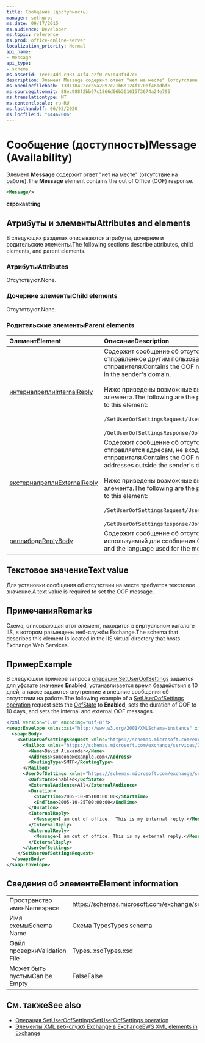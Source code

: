 ```yaml
---
title: Сообщение (доступность)
manager: sethgros
ms.date: 09/17/2015
ms.audience: Developer
ms.topic: reference
ms.prod: office-online-server
localization_priority: Normal
api_name:
- Message
api_type:
- schema
ms.assetid: 1eec24dd-c981-41f4-a2f0-c51d43f1d7c0
description: Элемент Message содержит ответ "нет на месте" (отсутствие на работе).
ms.openlocfilehash: 13d118422ccb5a2897c21b6d124f170bf461dbf6
ms.sourcegitcommit: 88ec988f2bb67c1866d06b361615f3674a24e795
ms.translationtype: MT
ms.contentlocale: ru-RU
ms.lasthandoff: 06/03/2020
ms.locfileid: "44467006"
---
```

# <a name="message-availability"></a><span data-ttu-id="9d9bb-103">Сообщение (доступность)</span><span class="sxs-lookup"><span data-stu-id="9d9bb-103">Message (Availability)</span></span>

<span data-ttu-id="9d9bb-104">Элемент **Message** содержит ответ "нет на месте" (отсутствие на работе).</span><span class="sxs-lookup"><span data-stu-id="9d9bb-104">The **Message** element contains the out of Office (OOF) response.</span></span> 
  
```xml
<Message/> 
```

 <span data-ttu-id="9d9bb-105">**строка**</span><span class="sxs-lookup"><span data-stu-id="9d9bb-105">**string**</span></span>
## <a name="attributes-and-elements"></a><span data-ttu-id="9d9bb-106">Атрибуты и элементы</span><span class="sxs-lookup"><span data-stu-id="9d9bb-106">Attributes and elements</span></span>

<span data-ttu-id="9d9bb-107">В следующих разделах описываются атрибуты, дочерние и родительские элементы.</span><span class="sxs-lookup"><span data-stu-id="9d9bb-107">The following sections describe attributes, child elements, and parent elements.</span></span>
  
### <a name="attributes"></a><span data-ttu-id="9d9bb-108">Атрибуты</span><span class="sxs-lookup"><span data-stu-id="9d9bb-108">Attributes</span></span>

<span data-ttu-id="9d9bb-109">Отсутствуют.</span><span class="sxs-lookup"><span data-stu-id="9d9bb-109">None.</span></span>
  
### <a name="child-elements"></a><span data-ttu-id="9d9bb-110">Дочерние элементы</span><span class="sxs-lookup"><span data-stu-id="9d9bb-110">Child elements</span></span>

<span data-ttu-id="9d9bb-111">Отсутствуют.</span><span class="sxs-lookup"><span data-stu-id="9d9bb-111">None.</span></span>
  
### <a name="parent-elements"></a><span data-ttu-id="9d9bb-112">Родительские элементы</span><span class="sxs-lookup"><span data-stu-id="9d9bb-112">Parent elements</span></span>

|<span data-ttu-id="9d9bb-113">**Элемент**</span><span class="sxs-lookup"><span data-stu-id="9d9bb-113">**Element**</span></span>|<span data-ttu-id="9d9bb-114">**Описание**</span><span class="sxs-lookup"><span data-stu-id="9d9bb-114">**Description**</span></span>|
|:-----|:-----|
|[<span data-ttu-id="9d9bb-115">интерналрепли</span><span class="sxs-lookup"><span data-stu-id="9d9bb-115">InternalReply</span></span>](internalreply.md) <br/> | <span data-ttu-id="9d9bb-116">Содержит сообщение об отсутствии на работе, отправленное другим пользователям в домене отправителя.</span><span class="sxs-lookup"><span data-stu-id="9d9bb-116">Contains the OOF message sent to other users in the sender's domain.</span></span> <br/> <br/>  <span data-ttu-id="9d9bb-117">Ниже приведены возможные выражения XPath для этого элемента.</span><span class="sxs-lookup"><span data-stu-id="9d9bb-117">The following are the possible XPath expressions to this element:</span></span> <br/> <br/>  `/SetUserOofSettingsRequest/UserOofSettings/InternalReply` <br/><br/>  `/GetUserOofSettingsResponse/OofSettings/InternalReply` <br/> |
|[<span data-ttu-id="9d9bb-118">екстерналрепли</span><span class="sxs-lookup"><span data-stu-id="9d9bb-118">ExternalReply</span></span>](externalreply.md) <br/> | <span data-ttu-id="9d9bb-119">Содержит сообщение об отсутствии на работе, которое отправляется адресам, не входящим в домен отправителя.</span><span class="sxs-lookup"><span data-stu-id="9d9bb-119">Contains the OOF message that is sent to addresses outside the sender's domain.</span></span>  <br/> <br/> <span data-ttu-id="9d9bb-120">Ниже приведены возможные выражения XPath для этого элемента.</span><span class="sxs-lookup"><span data-stu-id="9d9bb-120">The following are the possible XPath expressions to this element:</span></span>  <br/><br/>  `/SetUserOofSettingsRequest/UserOofSettings/ExternalReply` <br/><br/>  `/GetUserOofSettingsResponse/OofSettings/ExternalReply` <br/> |
|[<span data-ttu-id="9d9bb-121">реплибоди</span><span class="sxs-lookup"><span data-stu-id="9d9bb-121">ReplyBody</span></span>](replybody.md) <br/> |<span data-ttu-id="9d9bb-122">Содержит сообщение об отсутствии на месте и язык, используемый для сообщения.</span><span class="sxs-lookup"><span data-stu-id="9d9bb-122">Contains an OOF message and the language used for the message.</span></span>  <br/> |
   
## <a name="text-value"></a><span data-ttu-id="9d9bb-123">Текстовое значение</span><span class="sxs-lookup"><span data-stu-id="9d9bb-123">Text value</span></span>

<span data-ttu-id="9d9bb-124">Для установки сообщения об отсутствии на месте требуется текстовое значение.</span><span class="sxs-lookup"><span data-stu-id="9d9bb-124">A text value is required to set the OOF message.</span></span>
  
## <a name="remarks"></a><span data-ttu-id="9d9bb-125">Примечания</span><span class="sxs-lookup"><span data-stu-id="9d9bb-125">Remarks</span></span>

<span data-ttu-id="9d9bb-126">Схема, описывающая этот элемент, находится в виртуальном каталоге IIS, в котором размещены веб-службы Exchange.</span><span class="sxs-lookup"><span data-stu-id="9d9bb-126">The schema that describes this element is located in the IIS virtual directory that hosts Exchange Web Services.</span></span>
  
## <a name="example"></a><span data-ttu-id="9d9bb-127">Пример</span><span class="sxs-lookup"><span data-stu-id="9d9bb-127">Example</span></span>

<span data-ttu-id="9d9bb-128">В следующем примере запроса [операции SetUserOofSettings](setuseroofsettings-operation.md) задается для [уфстате](oofstate.md) значение **Enabled**, устанавливается время бездействия в 10 дней, а также задаются внутренние и внешние сообщения об отсутствии на работе.</span><span class="sxs-lookup"><span data-stu-id="9d9bb-128">The following example of a [SetUserOofSettings operation](setuseroofsettings-operation.md) request sets the [OofState](oofstate.md) to **Enabled**, sets the duration of OOF to 10 days, and sets the internal and external OOF messages.</span></span>
  
```XML
<?xml version="1.0" encoding="utf-8"?>
<soap:Envelope xmlns:xsi="http://www.w3.org/2001/XMLSchema-instance" xmlns:xsd="http://www.w3.org/2001/XMLSchema" xmlns:soap="http://schemas.xmlsoap.org/soap/envelope/">
  <soap:Body>
    <SetUserOofSettingsRequest xmlns="https://schemas.microsoft.com/exchange/services/2006/messages">
      <Mailbox xmlns="https://schemas.microsoft.com/exchange/services/2006/types">
        <Name>David Alexander</Name>
        <Address>someone@example.com</Address>
        <RoutingType>SMTP</RoutingType>
      </Mailbox>
      <UserOofSettings xmlns="https://schemas.microsoft.com/exchange/services/2006/types">
        <OofState>Enabled</OofState>
        <ExternalAudience>All</ExternalAudience>
        <Duration>
          <StartTime>2005-10-05T00:00:00</StartTime>
          <EndTime>2005-10-25T00:00:00</EndTime>
        </Duration>
        <InternalReply>
          <Message>I am out of office.  This is my internal reply.</Message>
        </InternalReply>
        <ExternalReply>
          <Message>I am out of office. This is my external reply.</Message>
        </ExternalReply>
      </UserOofSettings>
    </SetUserOofSettingsRequest>
  </soap:Body>
</soap:Envelope>
```

## <a name="element-information"></a><span data-ttu-id="9d9bb-129">Сведения об элементе</span><span class="sxs-lookup"><span data-stu-id="9d9bb-129">Element information</span></span>

|||
|:-----|:-----|
|<span data-ttu-id="9d9bb-130">Пространство имен</span><span class="sxs-lookup"><span data-stu-id="9d9bb-130">Namespace</span></span>  <br/> |https://schemas.microsoft.com/exchange/services/2006/types  <br/> |
|<span data-ttu-id="9d9bb-131">Имя схемы</span><span class="sxs-lookup"><span data-stu-id="9d9bb-131">Schema Name</span></span>  <br/> |<span data-ttu-id="9d9bb-132">Схема Types</span><span class="sxs-lookup"><span data-stu-id="9d9bb-132">Types schema</span></span>  <br/> |
|<span data-ttu-id="9d9bb-133">Файл проверки</span><span class="sxs-lookup"><span data-stu-id="9d9bb-133">Validation File</span></span>  <br/> |<span data-ttu-id="9d9bb-134">Types. xsd</span><span class="sxs-lookup"><span data-stu-id="9d9bb-134">Types.xsd</span></span>  <br/> |
|<span data-ttu-id="9d9bb-135">Может быть пустым</span><span class="sxs-lookup"><span data-stu-id="9d9bb-135">Can be Empty</span></span>  <br/> |<span data-ttu-id="9d9bb-136">False</span><span class="sxs-lookup"><span data-stu-id="9d9bb-136">False</span></span>  <br/> |
   
## <a name="see-also"></a><span data-ttu-id="9d9bb-137">См. также</span><span class="sxs-lookup"><span data-stu-id="9d9bb-137">See also</span></span>

- [<span data-ttu-id="9d9bb-138">Операция SetUserOofSettings</span><span class="sxs-lookup"><span data-stu-id="9d9bb-138">SetUserOofSettings operation</span></span>](setuseroofsettings-operation.md)
- [<span data-ttu-id="9d9bb-139">Элементы XML веб-служб Exchange в Exchange</span><span class="sxs-lookup"><span data-stu-id="9d9bb-139">EWS XML elements in Exchange</span></span>](ews-xml-elements-in-exchange.md)

